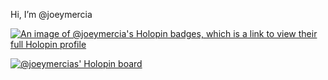 Hi, I’m @joeymercia

[![An image of @joeymercia's Holopin badges, which is a link to view their full Holopin profile](https://holopin.me/joeymercia)](https://holopin.io/@joeymercia)

[![@joeymercias' Holopin board](https://holopin.io/api/user/board?user=joeymercia)](https://holopin.io/@joeymercia)

<!---
joeymercia/joeymercia is a ✨ special ✨ repository because its `README.md` (this file) appears on your GitHub profile.
You can click the Preview link to take a look at your changes.
--->
